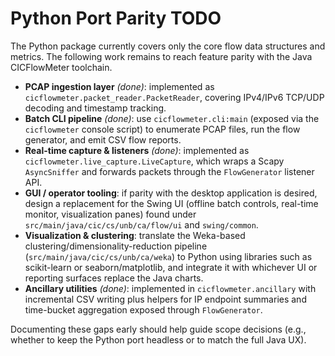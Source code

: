 # Python Port Parity TODO

The Python package currently covers only the core flow data structures and metrics. The following work remains to reach feature parity with the Java CICFlowMeter toolchain.

- **PCAP ingestion layer** *(done)*: implemented as `cicflowmeter.packet_reader.PacketReader`, covering IPv4/IPv6 TCP/UDP decoding and timestamp tracking.
- **Batch CLI pipeline** *(done)*: use `cicflowmeter.cli:main` (exposed via the `cicflowmeter` console script) to enumerate PCAP files, run the flow generator, and emit CSV flow reports.
- **Real-time capture & listeners** *(done)*: implemented as `cicflowmeter.live_capture.LiveCapture`, which wraps a Scapy `AsyncSniffer` and forwards packets through the `FlowGenerator` listener API.
- **GUI / operator tooling**: if parity with the desktop application is desired, design a replacement for the Swing UI (offline batch controls, real-time monitor, visualization panes) found under `src/main/java/cic/cs/unb/ca/flow/ui` and `swing/common`.
- **Visualization & clustering**: translate the Weka-based clustering/dimensionality-reduction pipeline (`src/main/java/cic/cs/unb/ca/weka`) to Python using libraries such as scikit-learn or seaborn/matplotlib, and integrate it with whichever UI or reporting surfaces replace the Java charts.
- **Ancillary utilities** *(done)*: implemented in `cicflowmeter.ancillary` with incremental CSV writing plus helpers for IP endpoint summaries and time-bucket aggregation exposed through `FlowGenerator`.

Documenting these gaps early should help guide scope decisions (e.g., whether to keep the Python port headless or to match the full Java UX).
